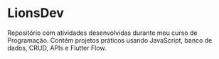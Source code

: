 # LionsDev
Repositório com atividades desenvolvidas durante meu curso de Programação. Contém projetos práticos usando JavaScript, banco de dados, CRUD, APIs e Flutter Flow.

